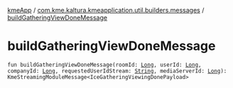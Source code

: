 [kmeApp](../index.md) / [com.kme.kaltura.kmeapplication.util.builders.messages](index.md) / [buildGatheringViewDoneMessage](./build-gathering-view-done-message.md)

# buildGatheringViewDoneMessage

`fun buildGatheringViewDoneMessage(roomId: `[`Long`](https://kotlinlang.org/api/latest/jvm/stdlib/kotlin/-long/index.html)`, userId: `[`Long`](https://kotlinlang.org/api/latest/jvm/stdlib/kotlin/-long/index.html)`, companyId: `[`Long`](https://kotlinlang.org/api/latest/jvm/stdlib/kotlin/-long/index.html)`, requestedUserIdStream: `[`String`](https://kotlinlang.org/api/latest/jvm/stdlib/kotlin/-string/index.html)`, mediaServerId: `[`Long`](https://kotlinlang.org/api/latest/jvm/stdlib/kotlin/-long/index.html)`): KmeStreamingModuleMessage<IceGatheringViewingDonePayload>`